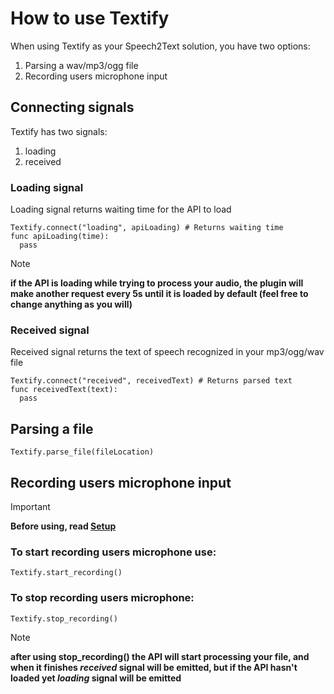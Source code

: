 # How to use Textify

When using Textify as your Speech2Text solution, you have two options:
1) Parsing a wav/mp3/ogg file
2) Recording users microphone input

## Connecting signals
Textify has two signals:
1) loading
2) received

### Loading signal
Loading signal returns waiting time for the API to load
```GDScript
Textify.connect("loading", apiLoading) # Returns waiting time
func apiLoading(time):
  pass
```
> [!NOTE]
>**if the API is loading while trying to process your audio, the plugin will make another request every 5s until it is loaded by default (feel free to change anything as you will)**
### Received signal
Received signal returns the text of speech recognized in your mp3/ogg/wav file
```GDScript
Textify.connect("received", receivedText) # Returns parsed text
func receivedText(text):
  pass
```

## Parsing a file
```GDScript
Textify.parse_file(fileLocation)
```



## Recording users microphone input
> [!IMPORTANT]
>**Before using, read [Setup](https://github.com/LeoClose/Textify/blob/main/docs/setup.md)**
### To start recording users microphone use:
```GDScript
Textify.start_recording()
```
### To stop recording users microphone:
```GDScript
Textify.stop_recording()
```
> [!NOTE]
>**after using stop_recording() the API will start processing your file, and when it finishes *received* signal will be emitted, but if the API hasn't loaded yet *loading* signal will be emitted**
